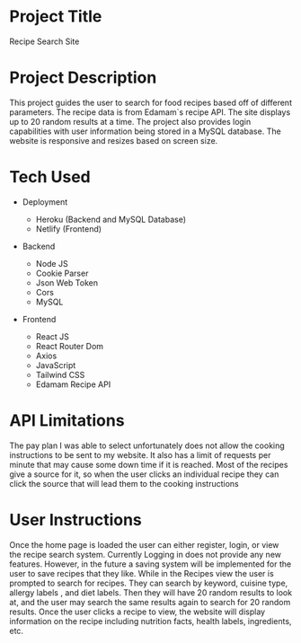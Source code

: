 # Project Title

Recipe Search Site

# Project Description

This project guides the user to search for food recipes based off of different parameters. The recipe data is from Edamam`s recipe API. The site displays up to 20 random results at a time.
The project also provides login capabilities with user information being stored in a MySQL database. The website is responsive and resizes based on screen size.

# Tech Used

- Deployment
  - Heroku (Backend and MySQL Database)
  - Netlify (Frontend)

- Backend
  - Node JS
  - Cookie Parser
  - Json Web Token
  - Cors
  - MySQL

 - Frontend
     - React JS
     - React Router Dom
     - Axios
     - JavaScript
     - Tailwind CSS
     - Edamam Recipe API

# API Limitations

The pay plan I was able to select unfortunately does not allow the cooking instructions to be sent to my website. It also has a limit of requests per minute that may cause some down time if it is reached.
Most of the recipes give a source for it, so when the user clicks an individual recipe they can click the source that will lead them to the cooking instructions

# User Instructions

Once the home page is loaded the user can either register, login, or view the recipe search system. Currently Logging in does not provide any new features. However, in the future a saving system will be implemented for the user to save recipes that they like.
While in the Recipes view the user is prompted to search for recipes. They can search by keyword, cuisine type, allergy labels , and diet labels. Then they will have 20 random results to look at, and the user may search the same results again to search for 20 random results. Once the user clicks a recipe to view, the website will display information on the recipe including nutrition facts, health labels, ingredients, etc.

